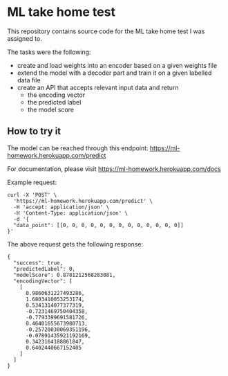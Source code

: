 # ML take home test
This repository contains source code for the ML take home test I was assigned to.

The tasks were the following:
* create and load weights into an encoder based on a given weights file
* extend the model with a decoder part and train it on a given labelled data file
* create an API that accepts relevant input data and return
    * the encoding vector
    * the predicted label
    * the model score
    
## How to try it
The model can be reached through this endpoint: https://ml-homework.herokuapp.com/predict

For documentation, please visit https://ml-homework.herokuapp.com/docs

Example request:
```
curl -X 'POST' \
  'https://ml-homework.herokuapp.com/predict' \
  -H 'accept: application/json' \
  -H 'Content-Type: application/json' \
  -d '{
  "data_point": [[0, 0, 0, 0, 0, 0, 0, 0, 0, 0, 0, 0, 0]]
}'
```
The above request gets the following response:
```
{
  "success": true,
  "predictedLabel": 0,
  "modelScore": 0.8781212568283081,
  "encodingVector": [
    [
      0.9860631227493286,
      1.6803410053253174,
      0.5341314077377319,
      -0.7231469750404358,
      -0.7793399691581726,
      0.46401655673980713,
      -0.25720030069351196,
      -0.07891435921192169,
      0.3423164188861847,
      0.6402440667152405
    ]
  ]
}
```
